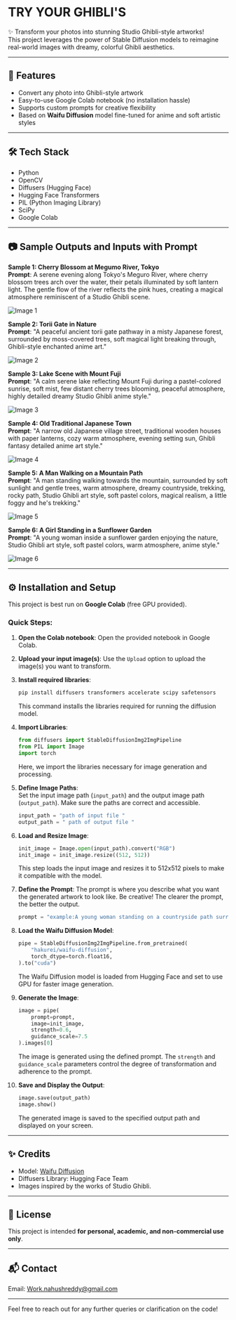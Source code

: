 # TRY YOUR GHIBLI'S

✨ Transform your photos into stunning Studio Ghibli-style artworks!  
This project leverages the power of Stable Diffusion models to reimagine real-world images with dreamy, colorful Ghibli aesthetics.

---

## 🚀 Features

- Convert any photo into Ghibli-style artwork
- Easy-to-use Google Colab notebook (no installation hassle)
- Supports custom prompts for creative flexibility
- Based on **Waifu Diffusion** model fine-tuned for anime and soft artistic styles

---

## 🛠️ Tech Stack

- Python
- OpenCV
- Diffusers (Hugging Face)
- Hugging Face Transformers
- PIL (Python Imaging Library)
- SciPy
- Google Colab

---

## 📷 Sample Outputs and Inputs with Prompt

**Sample 1: Cherry Blossom at Megumo River, Tokyo**  
**Prompt**: A serene evening along Tokyo's Meguro River, where cherry blossom trees arch over the water, their petals illuminated by soft lantern light. The gentle flow of the river reflects the pink hues, creating a magical atmosphere reminiscent of a Studio Ghibli scene.

![Image 1](https://github.com/user-attachments/assets/799e39a5-0366-4565-9f79-0a1ff47831d4)

**Sample 2: Torii Gate in Nature**  
**Prompt**: "A peaceful ancient torii gate pathway in a misty Japanese forest, surrounded by moss-covered trees, soft magical light breaking through, Ghibli-style enchanted anime art."

![Image 2](https://github.com/user-attachments/assets/0f8b024c-9528-40a3-a51e-b7d550a90cc8)

**Sample 3: Lake Scene with Mount Fuji**  
**Prompt**: "A calm serene lake reflecting Mount Fuji during a pastel-colored sunrise, soft mist, few distant cherry trees blooming, peaceful atmosphere, highly detailed dreamy Studio Ghibli anime style."

![Image 3](https://github.com/user-attachments/assets/36989f68-5aae-4ff1-a962-83d1a64be2ef)

**Sample 4: Old Traditional Japanese Town**  
**Prompt**: "A narrow old Japanese village street, traditional wooden houses with paper lanterns, cozy warm atmosphere, evening setting sun, Ghibli fantasy detailed anime art style."

![Image 4](https://github.com/user-attachments/assets/0668b995-89ee-4445-8b84-4909bacb25cd)

**Sample 5: A Man Walking on a Mountain Path**  
**Prompt**: "A man standing walking towards the mountain, surrounded by soft sunlight and gentle trees, warm atmosphere, dreamy countryside, trekking, rocky path, Studio Ghibli art style, soft pastel colors, magical realism, a little foggy and he's trekking."

![Image 5](https://github.com/user-attachments/assets/754340ec-4a46-482f-919c-4680e421c7b8)

**Sample 6: A Girl Standing in a Sunflower Garden**  
**Prompt**: "A young woman inside a sunflower garden enjoying the nature, Studio Ghibli art style, soft pastel colors, warm atmosphere, anime style."

![Image 6](https://github.com/user-attachments/assets/4d827102-b8e8-436c-a774-f913949ae0d8)

---

## ⚙️ Installation and Setup

This project is best run on **Google Colab** (free GPU provided).

### Quick Steps:
1. **Open the Colab notebook**: Open the provided notebook in Google Colab.
2. **Upload your input image(s)**: Use the `Upload` option to upload the image(s) you want to transform.
3. **Install required libraries**:
    ```bash
    pip install diffusers transformers accelerate scipy safetensors
    ```
    This command installs the libraries required for running the diffusion model.
   
4. **Import Libraries**:
    ```python
    from diffusers import StableDiffusionImg2ImgPipeline
    from PIL import Image
    import torch
    ```
    Here, we import the libraries necessary for image generation and processing.

5. **Define Image Paths**:  
    Set the input image path (`input_path`) and the output image path (`output_path`). Make sure the paths are correct and accessible.
    ```python
    input_path = "path of input file "  
    output_path = " path of output file "
    ```

6. **Load and Resize Image**:
    ```python
    init_image = Image.open(input_path).convert("RGB")
    init_image = init_image.resize((512, 512))
    ```
    This step loads the input image and resizes it to 512x512 pixels to make it compatible with the model.

7. **Define the Prompt**:
    The prompt is where you describe what you want the generated artwork to look like. Be creative! The clearer the prompt, the better the output.
    ```python
    prompt = "example:A young woman standing on a countryside path surrounded by green fields and blue skies, wearing a flowing dress, Studio Ghibli style, soft pastel colors, dreamy and magical atmosphere, delicate watercolor effect, highly detailed environment"
    ```

8. **Load the Waifu Diffusion Model**:
    ```python
    pipe = StableDiffusionImg2ImgPipeline.from_pretrained(
        "hakurei/waifu-diffusion",
        torch_dtype=torch.float16,
    ).to("cuda")
    ```
    The Waifu Diffusion model is loaded from Hugging Face and set to use GPU for faster image generation.

9. **Generate the Image**:
    ```python
    image = pipe(
        prompt=prompt,
        image=init_image,
        strength=0.6,
        guidance_scale=7.5
    ).images[0]
    ```
    The image is generated using the defined prompt. The `strength` and `guidance_scale` parameters control the degree of transformation and adherence to the prompt.

10. **Save and Display the Output**:
    ```python
    image.save(output_path)
    image.show()
    ```
    The generated image is saved to the specified output path and displayed on your screen.

---

## ✨ Credits

- Model: [Waifu Diffusion](https://huggingface.co/hakurei/waifu-diffusion)
- Diffusers Library: Hugging Face Team
- Images inspired by the works of Studio Ghibli.

---

## 📄 License

This project is intended **for personal, academic, and non-commercial use only**.

---

## 📬 Contact

Email: [Work.nahushreddy@gmail.com](mailto:Work.nahushreddy@gmail.com)

---

Feel free to reach out for any further queries or clarification on the code!
